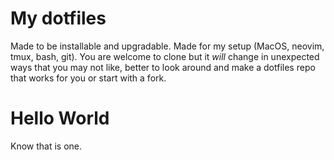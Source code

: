 # My dotfiles

Made to be installable and upgradable. Made for my setup (MacOS, neovim, tmux, bash, git). You are welcome to clone but it _will_ change in unexpected ways that you may not like, better to look around and make a dotfiles repo that works for you or start with a fork.

# Hello World

Know that is one.
